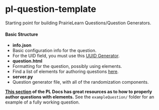 # pl-question-template
Starting point for building PrairieLearn Questions/Question Generators.


#### Basic Structure

* **info.json**
 * Basic configuration info for the question.
 * For the UID field, you must use this [UUID Generator](https://www.uuidtools.com/generate/v4).
* **question.html**
 * Formatting for the question, possibly using elements.
 * Find a list of elements for authoring questions [here](https://prairielearn.readthedocs.io/en/latest/elements/).
* **server.py**
 * Question generator file, with all of the randomization components.

**[This section](https://prairielearn.readthedocs.io/en/latest/question/) of the PL Docs has great resources as to how to properly author questions with elements.** See the `exampleQuestion/` folder for an example of a fully working question.
